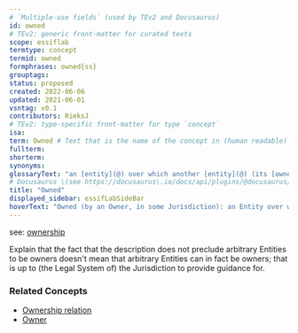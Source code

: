 ```yaml
---
# `Multiple-use fields` (used by TEv2 and Docusaurus)
id: owned
# TEv2: generic front-matter for curated texts
scope: essiflab
termtype: concept
termid: owned
formphrases: owned{ss}
grouptags:
status: proposed
created: 2022-06-06
updated: 2021-06-01
vsntag: v0.1
contributors: RieksJ
# TEv2: type-specific front-matter for type `concept`
isa:
term: Owned # Text that is the name of the concept in (human readable) texts.
fullterm:
shorterm:
synonyms:
glossaryText: "an [entity](@) over which another [entity](@) (its [owner](@)) has the power (duty, right) to enjoy it, dispose of it and control it; that power is limited to (the scope of) that [jurisdiction](@), and by its rules."
# Docusaurus \(see https://docusaurus\.io/docs/api/plugins/@docusaurus/plugin-content-docs#markdown-front-matter\):
title: "Owned"
displayed_sidebar: essifLabSideBar
hoverText: "Owned (by an Owner, in some Jurisdiction): an Entity over which another Entity (its Owner) has the power (duty, right) to enjoy it, dispose of it and control it; that power is limited to (the scope of) that Jurisdiction, and by its rules."
---
```


see: [ownership](@)

Explain that the fact that the description does not preclude arbitrary Entities to be owners doesn't mean that arbitrary Entities can in fact be owners; that is up to (the Legal System of) the Jurisdiction to provide guidance for.

### Related Concepts
- [Ownership relation](@)
- [Owner](@)